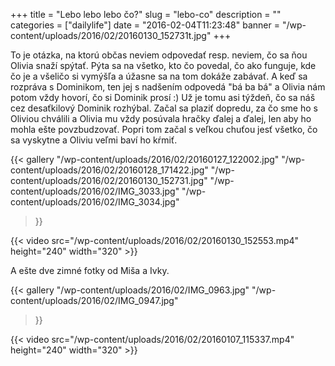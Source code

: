 +++
title = "Lebo lebo lebo čo?"
slug = "lebo-co"
description = ""
categories = ["dailylife"]
date = "2016-02-04T11:23:48"
banner = "/wp-content/uploads/2016/02/20160130_152731t.jpg"
+++

To je otázka, na ktorú občas neviem odpovedať resp. neviem, čo sa ňou Olivia snaží spýtať. Pýta sa na všetko, kto čo povedal, čo ako funguje, kde čo je a
všeličo si vymýšľa a úžasne sa na tom dokáže zabávať. A keď sa rozpráva s Dominikom, ten jej s
nadšením odpovedá "bá ba bá" a Olivia nám potom vždy hovorí, čo si Dominik prosí :) Už je tomu asi
týždeň, čo sa náš cez desaťkilový Dominik rozhýbal. Začal sa plaziť dopredu, za čo sme ho s Oliviou
chválili a Olivia mu vždy posúvala hračky ďalej a ďalej, len aby ho mohla ešte povzbudzovať. Popri
tom začal s veľkou chuťou jesť všetko, čo sa vyskytne a Oliviu veľmi baví ho kŕmiť.

{{< gallery
    "/wp-content/uploads/2016/02/20160127_122002.jpg"
    "/wp-content/uploads/2016/02/20160128_171422.jpg"
    "/wp-content/uploads/2016/02/20160130_152731.jpg"
    "/wp-content/uploads/2016/02/IMG_3033.jpg"
    "/wp-content/uploads/2016/02/IMG_3034.jpg"
>}}

{{< video src="/wp-content/uploads/2016/02/20160130_152553.mp4" height="240" width="320" >}}


A ešte dve zimné fotky od Miša a Ivky.

{{< gallery
    "/wp-content/uploads/2016/02/IMG_0963.jpg"
    "/wp-content/uploads/2016/02/IMG_0947.jpg"
>}}

{{< video src="/wp-content/uploads/2016/02/20160107_115337.mp4" height="240" width="320" >}}

